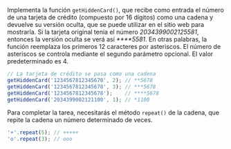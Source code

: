 
Implementa la función `getHiddenCard()`, que recibe como entrada el número de una tarjeta de crédito (compuesto por 16 dígitos) como una cadena y devuelve su versión oculta, que se puede utilizar en el sitio web para mostrarla. Si la tarjeta original tenía el número *2034399002125581*, entonces la versión oculta se verá así *\*\*\*\*5581*. En otras palabras, la función reemplaza los primeros 12 caracteres por asteriscos. El número de asteriscos se controla mediante el segundo parámetro opcional. El valor predeterminado es 4.

```javascript
// La tarjeta de crédito se pasa como una cadena
getHiddenCard('1234567812345678', 2); // **5678
getHiddenCard('1234567812345678', 3); // ***5678
getHiddenCard('1234567812345678');    // ****5678
getHiddenCard('2034399002121100', 1); // *1100
```

Para completar la tarea, necesitarás el método `repeat()` de la cadena, que repite la cadena un número determinado de veces.

```javascript
'+'.repeat(5); // +++++
'o'.repeat(3); // ooo
```
